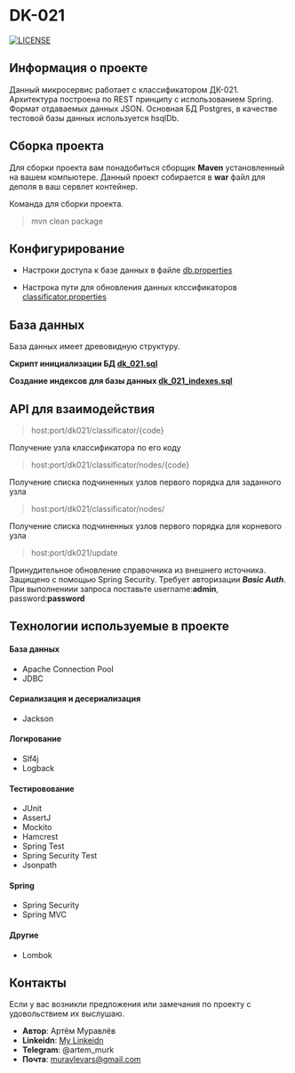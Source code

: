 # DK-021

[![LICENSE](https://img.shields.io/badge/LICENSE-Apache%202.0-blue.svg)](LICENSE.md)

## Информация о проекте
Данный микросервис работает с классификатором ДК-021. Архитектура построена по REST принципу с использованием Spring. Формат отдаваемых данных JSON.
Основная БД Postgres, в качестве тестовой базы данных используется hsqlDb. 

## Сборка проекта
Для сборки проекта вам понадобиться сборщик **Maven** установленный на вашем компьютере. 
Данный проект собирается в **war** файл для деполя в ваш сервлет контейнер.

Команда для сборки проекта.
> mvn clean package

## Конфигурирование

* Настроки доступа к базе данных в файле [db.properties](https://github.com/ArtemMurk/dk021/blob/master/src/main/resources/db.properties)

* Настрока пути для обновления данных клссификаторов [classificator.properties](https://github.com/ArtemMurk/dk021/blob/master/src/main/resources/classificator.properties)

## База данных

База данных имеет древовидную структуру.

**Скрипт инициализации БД [dk_021.sql](https://github.com/ArtemMurk/dk021/blob/master/dk_021.sql)**

**Создание индексов для базы данных [dk_021_indexes.sql](https://github.com/ArtemMurk/dk021/blob/master/dk_021_indexes.sql)**

## API для взаимодействия

> host:port/dk021/classificator/{code}

Получение узла классификатора по его коду

> host:port/dk021/classificator/nodes/{code}

 Получение списка подчиненных узлов первого порядка для заданного узла

> host:port/dk021/classificator/nodes/

 Получение списка подчиненных узлов первого порядка для корневого узла

> host:port/dk021/update

Принудительное обновление справочника из внешнего источника. Защищено с помощью Spring Security. 
Требует авторизации **_Basic Auth_**. 
При выполнениии запроса поставьте username:**admin**, password:**password**

## Технологии используемые в проекте

#### База данных
* Apache Сonnection Pool
* JDBC

#### Сериализация и десериализация
* Jackson

#### Логирование
* Slf4j
* Logback

#### Тестировование
* JUnit
* AssertJ
* Mockito
* Hamcrest
* Spring Test
* Spring Security Test
* Jsonpath

#### Spring
* Spring Security
* Spring MVC

#### Другие
* Lombok

## Контакты
Если у вас возникли предложения или замечания по проекту с удовольствием их выслушаю.

* **Автор**: Артём Муравлёв
* **Linkeidn**: [My Linkeidn](https://linkedin.com/in/artem-muravlov)
* **Telegram**: @artem_murk
* **Почта**: muravlevars@gmail.com


 

